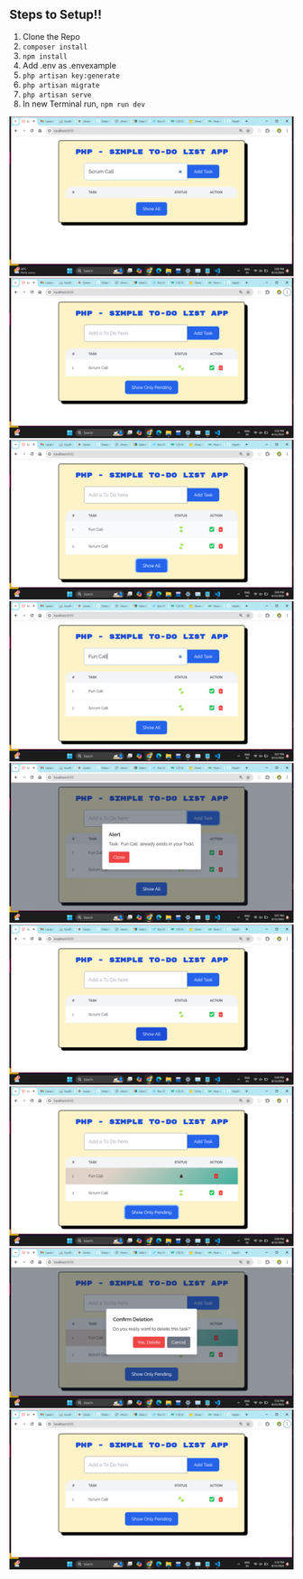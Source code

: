 <div>
    <h2>Steps to Setup!!</h2>
    <ol>
        <li> Clone the Repo </li>
        <li> <code>composer install</code> </li>
        <li><code>npm install</code></li>
        <li>Add .env as .envexample</li>
        <li><code>php artisan key:generate</code></li>
        <li><code>php artisan migrate</code></li>
        <li><code>php artisan serve</code></li>
        <li>In new Terminal run, <code>npm run dev</code></li>
    </ol>
</div>


<div>
  <img src="/resources/img/Screenshot 2024-08-15 170631.png"/>
  <img src="/resources/img/Screenshot 2024-08-15 171051.png"/>
  <img src="/resources/img/Screenshot 2024-08-15 170911.png"/>
  <img src="/resources/img/Screenshot 2024-08-15 170745.png"/>
<img src="/resources/img/Screenshot 2024-08-15 170757.png"/>
<img src="/resources/img/Screenshot 2024-08-15 170941.png"/>
<img src="/resources/img/Screenshot 2024-08-15 171004.png"/>
<img src="/resources/img/Screenshot 2024-08-15 171022.png"/>
<img src="/resources/img/Screenshot 2024-08-15 171051.png"/>

</div>
